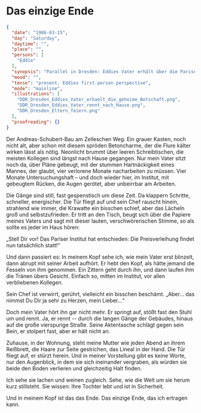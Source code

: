 # Das einzige Ende

```json
{
  "date": "1986-03-15",
  "day": "Saturday",
  "daytime": "",
  "place": "",
  "persons": [
    "Eddie"
  ],
  "synopsis": "Parallel in Dresden: Eddies Vater erhält über die Pariser Preisverleihung das geheime Lebenszeichen seiner Tochter; er rennt nach Hause, und die Eltern fallen einander weinend in die Arme – das einzig erträgliche Ende.",
  "mood": "",
  "tense": "present, Eddies first-person perspective",
  "mode": "mainline",
  "illustrations": [
    "DDR_Dresden_Eddies_Vater_erhaelt_die_geheime_Botschaft.png",
    "DDR_Dresden_Eddies_Vater_rennt_nach_Hause.png",
    "DDR_Dresden_Eltern_feiern.png"
  ],
  "proofreading": {}
}
```

Der Andreas-Schubert-Bau am Zelleschen Weg. Ein grauer Kasten, noch nicht alt,
aber schon mit diesem spröden Betoncharme, der die Flure kälter wirken lässt als
nötig. Neonlicht brummt über leeren Schreibtischen, die meisten Kollegen sind
längst nach Hause gegangen. Nur mein Vater sitzt noch da, über Pläne gebeugt,
mit der stummen Hartnäckigkeit eines Mannes, der glaubt, vier verlorene Monate
nacharbeiten zu müssen. Vier Monate Untersuchungshaft – und doch wieder hier, im
Institut, mit gebeugtem Rücken, die Augen gerötet, aber unbeirrbar am Arbeiten.

Die Gänge sind still, fast gespenstisch um diese Zeit. Da klappern Schritte,
schneller, energischer. Die Tür fliegt auf und sein Chef rauscht hinein,
strahlend wie immer, die Krawatte ein bisschen schief, aber das Lächeln groß und
selbstzufrieden. Er tritt an den Tisch, beugt sich über die Papiere meines
Vaters und sagt mit dieser lauten, verschwörerischen Stimme, so als sollte es
jeder im Haus hören:

„Stell Dir vor! Das Pariser Institut hat entschieden: Die Preisverleihung findet
nun tatsächlich statt!“

Und dann passiert es: In meinem Kopf sehe ich, wie mein Vater erst blinzelt,
dann abrupt mit seiner Arbeit aufhört. Er hebt den Kopf, als hätte jemand die
Fesseln von ihm genommen. Ein Zittern geht durch ihn, und dann laufen ihm die
Tränen übers Gesicht. Einfach so, mitten im Institut, vor allen verbliebenen
Kollegen.

Sein Chef ist verwirrt, gerührt, vielleicht ein bisschen beschämt. „Aber… das
nimmst Du Dir ja sehr zu Herzen, mein Lieber…“

Doch mein Vater hört ihn gar nicht mehr. Er springt auf, stößt fast den Stuhl um
und rennt. Ja, er rennt -- durch die langen Gänge der Gebäudes, hinaus auf die
große vierspurige Straße. Seine Aktentasche schlägt gegen sein Bein, er stolpert
fast, aber er hält nicht an.

Zuhause, in der Wohnung, steht meine Mutter wie jeden Abend an ihrem Reißbrett,
die Haare zur Seite gestrichen, das Lineal in der Hand. Die Tür fliegt auf, er
stürzt herein. Und in meiner Vorstellung gibt es keine Worte, nur den
Augenblick, in dem sie sich ineinander vergraben, als würden sie beide den Boden
verlieren und gleichzeitig Halt finden.

Ich sehe sie lachen und weinen zugleich. Sehe, wie die Welt um sie herum kurz
stillsteht. Sie wissen: Ihre Tochter lebt und ist in Sicherheit.

Und in meinem Kopf ist das das Ende. Das einzige Ende, das ich ertragen kann.
